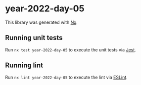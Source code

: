 # year-2022-day-05

This library was generated with [Nx](https://nx.dev).

## Running unit tests

Run `nx test year-2022-day-05` to execute the unit tests via [Jest](https://jestjs.io).

## Running lint

Run `nx lint year-2022-day-05` to execute the lint via [ESLint](https://eslint.org/).
